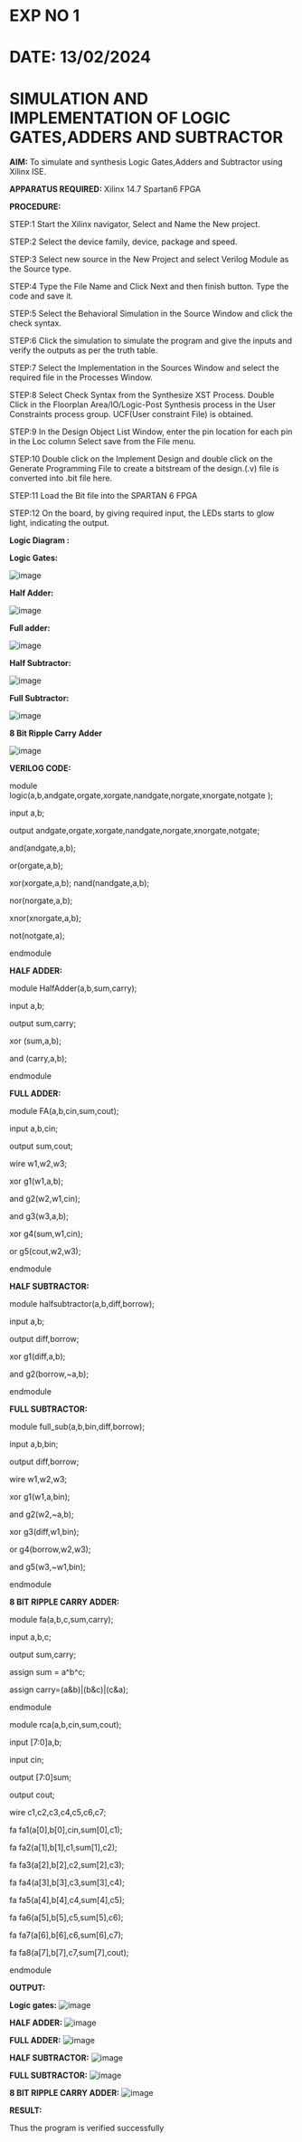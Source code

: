 # EXP NO 1
# DATE: 13/02/2024 

# SIMULATION AND IMPLEMENTATION OF LOGIC GATES,ADDERS AND SUBTRACTOR
**AIM:**
To simulate and synthesis Logic Gates,Adders and Subtractor using Xilinx ISE.

**APPARATUS REQUIRED:** 
Xilinx 14.7 Spartan6 FPGA

**PROCEDURE:**

STEP:1 Start the Xilinx navigator, Select and Name the New project. 

STEP:2 Select the device family, device, package and speed.

STEP:3 Select new source in the New Project and select Verilog Module as the Source type. 

STEP:4 Type the File Name and Click Next and then finish button. Type the code and save it.

STEP:5 Select the Behavioral Simulation in the Source Window and click the check syntax. 

STEP:6 Click the simulation to simulate the program and give the inputs and verify the outputs as per the truth table.

STEP:7 Select the Implementation in the Sources Window and select the required file in the Processes Window. 

STEP:8 Select Check Syntax from the Synthesize XST Process. Double Click in the Floorplan Area/IO/Logic-Post Synthesis process in the User Constraints process group. UCF(User constraint File) is obtained. 

STEP:9 In the Design Object List Window, enter the pin location for each pin in the Loc column Select save from the File menu. 

STEP:10 Double click on the Implement Design and double click on the Generate Programming File to create a bitstream of the design.(.v) file is converted into .bit file here.

STEP:11 Load the Bit file into the SPARTAN 6 FPGA 

STEP:12 On the board, by giving required input, the LEDs starts to glow light, indicating the output.

**Logic Diagram :**


**Logic Gates:**


![image](https://github.com/navaneethans/VLSI-LAB-EXPERIMENTS/assets/6987778/ee17970c-3ac9-4603-881b-88e2825f41a4)


**Half Adder:**

![image](https://github.com/navaneethans/VLSI-LAB-EXPERIMENTS/assets/6987778/0e1ecb96-0c25-4556-832b-aeeedfdfe7b9)


**Full adder:**

![image](https://github.com/navaneethans/VLSI-LAB-EXPERIMENTS/assets/6987778/9bb3964c-438f-469d-a3de-c1cca6f323fb)


**Half Subtractor:**

![image](https://github.com/navaneethans/VLSI-LAB-EXPERIMENTS/assets/6987778/731470b7-eb4e-49f8-8bb7-2994052a7184)



**Full Subtractor:**

![image](https://github.com/navaneethans/VLSI-LAB-EXPERIMENTS/assets/6987778/d66f874b-c1f2-44b3-a035-7149b56430c1)



**8 Bit Ripple Carry Adder**

![image](https://github.com/navaneethans/VLSI-LAB-EXPERIMENTS/assets/6987778/7385a408-40a5-4203-8050-b72818622d79)



**VERILOG CODE:**

module logic(a,b,andgate,orgate,xorgate,nandgate,norgate,xnorgate,notgate );

input a,b;

output andgate,orgate,xorgate,nandgate,norgate,xnorgate,notgate;

and(andgate,a,b);

or(orgate,a,b);

xor(xorgate,a,b);
nand(nandgate,a,b);

nor(norgate,a,b);

xnor(xnorgate,a,b);

not(notgate,a);

endmodule

**HALF ADDER:**


module HalfAdder(a,b,sum,carry);

input a,b;

output sum,carry;

xor (sum,a,b);

and (carry,a,b);

endmodule

**FULL ADDER:**

module FA(a,b,cin,sum,cout);

input a,b,cin;

output sum,cout;

wire w1,w2,w3;

xor g1(w1,a,b);

and g2(w2,w1,cin);

and g3(w3,a,b);

xor g4(sum,w1,cin);

or g5(cout,w2,w3);

endmodule

**HALF SUBTRACTOR:**


module halfsubtractor(a,b,diff,borrow);

input a,b;

output diff,borrow;

xor g1(diff,a,b);

and g2(borrow,~a,b);

endmodule

**FULL SUBTRACTOR:**


module full_sub(a,b,bin,diff,borrow);

input a,b,bin;

output diff,borrow;

wire w1,w2,w3;

xor g1(w1,a,bin);

and g2(w2,~a,b);

xor g3(diff,w1,bin);

or g4(borrow,w2,w3);

and g5(w3,~w1,bin);

endmodule

**8 BIT RIPPLE CARRY ADDER:**


module fa(a,b,c,sum,carry);

input a,b,c;

output sum,carry;

assign sum = a^b^c;

assign carry=(a&b)|(b&c)|(c&a);

endmodule

module rca(a,b,cin,sum,cout);

input [7:0]a,b;

input cin;

output [7:0]sum;

output cout;

wire c1,c2,c3,c4,c5,c6,c7;

fa fa1(a[0],b[0],cin,sum[0],c1);

fa fa2(a[1],b[1],c1,sum[1],c2);

fa fa3(a[2],b[2],c2,sum[2],c3);

fa fa4(a[3],b[3],c3,sum[3],c4);

fa fa5(a[4],b[4],c4,sum[4],c5);

fa fa6(a[5],b[5],c5,sum[5],c6);

fa fa7(a[6],b[6],c6,sum[6],c7);

fa fa8(a[7],b[7],c7,sum[7],cout);

endmodule

**OUTPUT:**


**Logic gates:**
![image](https://github.com/harsha804/VLSI-LAB-EXP-1/assets/122807039/590799fc-cf21-4561-925b-0a16e50ef9e7)

**HALF ADDER:**
![image](https://github.com/harsha804/VLSI-LAB-EXP-1/assets/122807039/7f203152-a887-4a61-82cc-1a22109f3983)

**FULL ADDER:**
![image](https://github.com/harsha804/VLSI-LAB-EXP-1/assets/122807039/fb6ccf55-4f00-47ec-80d2-ce4e3be07212)

**HALF SUBTRACTOR:**
![image](https://github.com/harsha804/VLSI-LAB-EXP-1/assets/122807039/fc28c6ff-2990-4878-850c-c0a21f3829fa)
 
 **FULL SUBTRACTOR:**
 ![image](https://github.com/harsha804/VLSI-LAB-EXP-1/assets/122807039/2852b370-aa9f-4f1a-a970-0cbbc46b1551)

**8 BIT RIPPLE CARRY ADDER:**
![image](https://github.com/harsha804/VLSI-LAB-EXP-1/assets/122807039/e07832a6-5e10-4ac2-a0ce-f890f52c4617)

**RESULT:**

Thus the program is verified successfully

